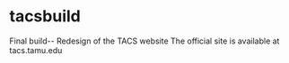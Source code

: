 # tacsbuild
Final build-- Redesign of the TACS website
The official site is available at tacs.tamu.edu

